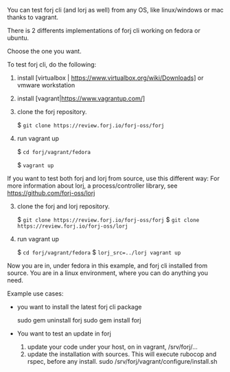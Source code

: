 You can test forj cli (and lorj as well) from any OS, like linux/windows or mac thanks to vagrant.

There is 2 differents implementations of forj cli working on fedora or ubuntu.

Choose the one you want.

To test forj cli, do the following:

1. install [virtualbox | https://www.virtualbox.org/wiki/Downloads] or vmware workstation

2. install [vagrant|https://www.vagrantup.com/]

3. clone the forj repository.

    $ `git clone https://review.forj.io/forj-oss/forj`

4. run vagrant up

    $ `cd forj/vagrant/fedora`

    $ `vagrant up`

If you want to test both forj and lorj from source, use this different way:
For more information about lorj, a process/controller library, see https://github.com/forj-oss/lorj

3. clone the forj and lorj repository.

    $ `git clone https://review.forj.io/forj-oss/forj`
    $ `git clone https://review.forj.io/forj-oss/lorj`

4. run vagrant up

    $ `cd forj/vagrant/fedora`
    $ `lorj_src=../lorj vagrant up`

Now you are in, under fedora in this example, and forj cli installed from source.
You are in a linux environment, where you can do anything you need.


Example use cases:

- you want to install the latest forj cli package

    sudo gem uninstall forj
    sudo gem install forj

- You want to test an update in forj

    1. update your code under your host, on in vagrant, /srv/forj/...
    2. update the installation with sources. This will execute rubocop and rspec, before any install.
    sudo /srv/forj/vagrant/configure/install.sh
